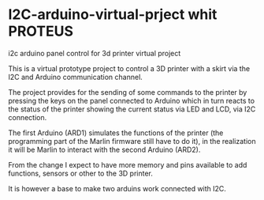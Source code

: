 # I2C-arduino-virtual-prject whit PROTEUS
i2c arduino panel control for 3d printer virtual project

This is a virtual prototype project to control a 3D printer with a skirt via the I2C and Arduino communication channel.

The project provides for the sending of some commands to the printer by pressing the keys on the panel connected to Arduino which in turn reacts to the status of the printer showing the current status via LED and LCD, via I2C connection.

The first Arduino (ARD1) simulates the functions of the printer (the programming part of the Marlin firmware still have to do it), in the realization it will be Marlin to interact with the second Arduino (ARD2).

From the change I expect to have more memory and pins available to add functions, sensors or other to the 3D printer.


It is however a base to make two arduins work connected with I2C. 
